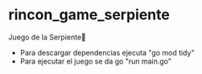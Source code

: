 # rincon_game_serpiente

Juego de la Serpiente🐍

- Para descargar dependencias ejecuta "go mod tidy"
- Para ejecutar el juego se da go "run main.go"
